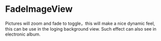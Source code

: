 # FadeImageView

Pictures will zoom and fade to toggle，this will make a nice dynamic feel, this can be use in the loging background view. Such effect can also see in electronic album.